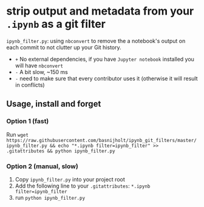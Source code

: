 # strip output and metadata from your `.ipynb` as a git filter

`ipynb_filter.py`: using `nbconvert` to remove the a notebook's output on each commit to not clutter up your Git history.

* `+` No external dependencies, if you have `Jupyter notebook` installed you will have `nbconvert`
* `-` A bit slow, ~150 ms
* `-` need to make sure that every contributor uses it (otherwise it will result in conflicts)

## Usage, install and forget

### Option 1 (fast)
Run `wget https://raw.githubusercontent.com/basnijholt/ipynb_git_filters/master/ipynb_filter.py && echo "*.ipynb filter=ipynb_filter" >> .gitattributes && python ipynb_filter.py`

### Option 2 (manual, slow)
1. Copy `ipynb_filter.py` into your project root
2. Add the following line to your `.gitattributes`: `*.ipynb filter=ipynb_filter`
3. run `python ipynb_filter.py`
